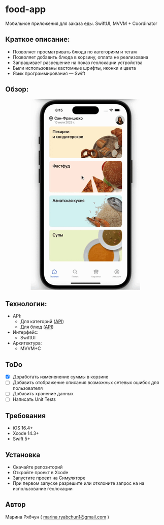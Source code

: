 # food-app
Мобильное приложения для заказа еды. SwiftUI, MVVM + Coordinator

## Краткое описание:
* Позволяет просматривать блюда по категориям и тегам
* Позволяет добавить блюда в корзину, оплата не реализована
* Запрашивает разрешение на показ геолокации устройства
* Были использованы кастомные шрифты, иконки и цвета 
* Язык программирования — Swift

## Обзор:
<p align="center">
<img src="https://github.com/MarinaRyabchun/food-app/blob/main/Preview.gif" height="600"/></h1>

## Технологии:

* API:
    - Для категорий ([API](https://yandex.ru/dev/id/doc/ru/](https://run.mocky.io/v3/058729bd-1402-4578-88de-265481fd7d54)))
    - Для блюд ([API](https://yandex.ru/dev/id/doc/ru/](https://run.mocky.io/v3/aba7ecaa-0a70-453b-b62d-0e326c859b3b)))
* Интерфейс:
    - SwiftUI
* Архитектура:
    - MVVM+C

## ToDo
- [x] Доработать измененение суммы в корзине
- [ ] Добавить отображение описания возможных сетевых ошибок для пользователя
- [ ] Добавить хранение данных
- [ ] Написать Unit Tests

## Требования
* iOS 16.4+
* Xcode 14.3+
* Swift 5+

## Установка
* Скачайте репозиторий
* Откройте проект в Xcode
* Запустите проект на Симуляторе
* При первом запуске разрешите или отклоните запрос на на использование геолокации

## Автор
Марина Рябчун ( marina.ryabchun1@gmail.com )
